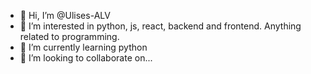 - 👋 Hi, I’m @Ulises-ALV
- 👀 I’m interested in python, js, react, backend and frontend. Anything related to programming.
- 🌱 I’m currently learning python
- 💞️ I’m looking to collaborate on... 

<!---
Ulises-ALV/Ulises-ALV is a ✨ special ✨ repository because its `README.md` (this file) appears on your GitHub profile.
You can click the Preview link to take a look at your changes.
--->
